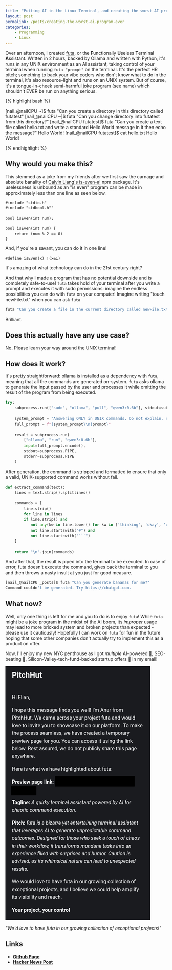 ```yaml
---
title: "Putting AI in the Linux Terminal, and creating the worst AI program ever"
layout: post
permalink: /posts/creating-the-worst-ai-program-ever
categories: 
    - Programming
    - Linux
---
```


Over an afternoon, I created [futa](https://github.com/nail-e/futa), or the **F**unctionally **U**seless **T**erminal **A**ssistant. Written in 2 hours, backed by Ollama and written with Python, it's runs in any UNIX environment as an AI assistant, taking control of your terminal when running `futa "prompt"` on the terminal. It's the perfect HR pitch; something to back your vibe coders who don't know what to do in the terminal, it's also resource-light and runs on an UNIX system. But of course, it's a tongue-in-cheek semi-harmful joke program (see name) which shouldn't EVER be run on anything serious.

{% highlight bash %}

[nail_@nailCPU ~]$ futa "Can you create a directory in this directory called futatest"
[nail_@nailCPU ~]$ futa "Can you change directory into futatest from this directory?"
[nail_@nailCPU futatest]$ futa "Can you create a text file called hello.txt and write a standard Hello World message in it then echo the message?"
Hello World!
[nail_@nailCPU futatest]$ cat hello.txt 
Hello World!

{% endhighlight %}

## Why would you make this?
This stemmed as a joke from my friends after we first saw the carnage and absolute banality of [Calvin Liang's is-even-ai](https://github.com/Calvin-LL/is-even-ai) npm package. It's uselessness is unbound as an "is even" program can be made in approximately less than one line as seen below.

```
#include "stdio.h"
#include "stdbool.h""

bool isEven(int num);

bool isEven(int num) {
    return (num % 2 == 0)
}
```

And, if you're a savant, you can do it in one line! 

```
#define isEven(x) !(x&1)
```

It's amazing of what technology can do in the 21st century right?

And that why I made a program that has no potential downside and is completely safe-to-use! `futa` takes hold of your terminal after you write a prompt and executes it with sudo permissions: imagine the endless possibilities you can do with `futa` on your computer! Imagine writing "touch newFile.txt" when you can ask `futa` 

```sh
futa "Can you create a file in the current directory called newFile.txt?"
```

Brilliant.

## Does this actually have any use case? 
[No.](https://ubuntu.com/tutorials/command-line-for-beginners#1-overview) Please learn your way around the UNIX terminal! 

## How does it work?
It's pretty straightforward: ollama is installed as a dependency with `futa`, meaning that all the commands are generated on-system. `futa` asks ollama to generate the input passed by the user and processes it while omitting the result of the program from being executed.

```python
try:
    subprocess.run(["sudo", "ollama", "pull", "qwen3:0.6b"], stdout=subprocess.DEVNULL, stderr=subprocess.DEVNULL)

    system_prompt = "Answering ONLY in UNIX commands. Do not explain, no output, no markdown, no formatting, no commentary. One command per line. If the question is unrelated to UNIX commands or answering in a UNIX command is impossible, the respond with a one line denial in an obnoxious way."
    full_prompt = f"{system_prompt}\n{prompt}"

    result = subprocess.run(
        ["ollama", "run", "qwen3:0.6b"],
        input=full_prompt.encode(),
        stdout=subprocess.PIPE,
        stderr=subprocess.PIPE
    )
```
After generation, the command is stripped and formatted to ensure that only a valid, UNIX-supported command works without fail.


```python
def extract_command(text):
    lines = text.strip().splitlines()

    commands = [
        line.strip()
        for line in lines
        if line.strip() and
           not any(kw in line.lower() for kw in ['thinking', 'okay', 'user', 'let me', 'explain', 'done']) and
           not line.startswith("#") and
           not line.startswith("```")
    ]

    return "\n".join(commands)

```
And after that, the result is piped into the terminal to be executed. In case of error, futa doesn't execute the command, gives back the terminal to you and then throws a nasty insult at you just for good measure.

```sh
[nail_@nailCPU _posts]$ futa "Can you generate bananas for me?"
Command couldn't be generated. Try https://chatgpt.com.
```

## What now?
Well, only one thing is left for me and you to do is to enjoy `futa`! While `futa` might be a joke program in the midst of the AI boom, its *improper* usage may lead to more bricked system and broken projects than expected - please use it cautiously! Hopefully I can work on `futa` for fun in the future hoping that some other companies don't actually try to implement this as a product on offer.

Now, I'll enjoy my new NYC penthouse as I got *multiple* AI-powered 🚀, SEO-beating 📖, Silicon-Valley-tech-fund-backed startup offers 🌉 in my email!

![We'd love to have futa in our growing collection of exceptional projects](/assets/images/worst-ai-project/ai-pitch.png)

*"We'd love to have futa in our growing collection of exceptional projects!"*

## Links
- **[Github Page](https://github.com/nail-e/futa)**
- **[Hacker News Post](https://news.ycombinator.com/item?id=44217707)**
